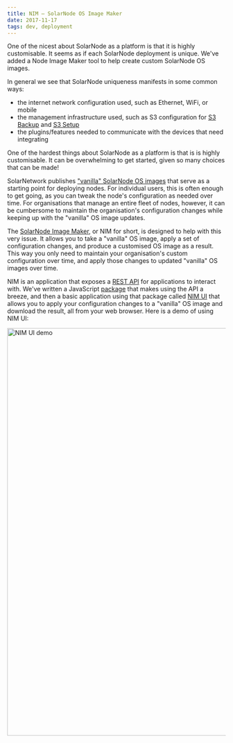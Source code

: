 ```yaml
---
title: NIM — SolarNode OS Image Maker
date: 2017-11-17
tags: dev, deployment
---
```

One of the nicest about SolarNode as a platform is that it is highly customisable. It seems as
if each SolarNode deployment is unique. We've added a Node Image Maker tool to help create custom
SolarNode OS images.

<!--more-->

In general we see that SolarNode uniqueness manifests in some common ways:

 * the internet network configuration used, such as Ethernet, WiFi, or mobile
 * the management infrastructure used, such as S3 configuration for [S3 Backup][s3-backup]
   and [S3 Setup][s3-setup]
 * the plugins/features needed to communicate with the devices that need integrating

One of the hardest things about SolarNode as a platform is that is is highly customisable. It can
be overwhelming to get started, given so many choices that can be made!

SolarNetwork publishes ["vanilla" SolarNode OS images][node-images] that serve as a starting
point for deploying nodes. For individual users, this is often enough to get going, as you
can tweak the node's configuration as needed over time. For organisations that manage an entire
fleet of nodes, however, it can be cumbersome to maintain the organisation's configuration
changes while keeping up with the "vanilla" OS image updates.

The [SolarNode Image Maker][nim], or NIM for short, is designed to help with this very issue. It
allows you to take a "vanilla" OS image, apply a set of configuration changes, and produce a
customised OS image as a result. This way you only need to maintain your organisation's custom
configuration over time, and apply those changes to updated "vanilla" OS images over time.

NIM is an application that exposes a [REST API][api] for applications to interact with. We've
written a JavaScript [package][js-npm] that makes using the API a breeze, and then a basic
application using that package called [NIM UI][nim-ui] that allows you to apply your configuration
changes to a "vanilla" OS image and download the result, all from your web browser. Here is a demo
of using NIM UI:

<img alt="NIM UI demo" src="/img/news/nim-ui-demo.gif" width="940">

[api]: https://github.com/SolarNetwork/solarnetwork-node-image-tools/tree/master/solarnode-image-maker#rest-api
[js-npm]: https://www.npmjs.com/package/solarnetwork-api-nim
[nim]: https://github.com/SolarNetwork/solarnetwork-node-image-tools/tree/master/solarnode-image-maker
[nim-ui]: https://github.com/SolarNetwork/solarnetwork-node-image-tools/tree/master/solarnode-image-maker-ui
[nim-ui-app]: https://data.solarnetwork.net/nim/
[node-images]: https://sourceforge.net/projects/solarnetwork/files/solarnode/
[s3-backup]: https://github.com/SolarNetwork/solarnetwork-node/tree/master/net.solarnetwork.node.backup.s3
[s3-setup]: https://github.com/SolarNetwork/solarnetwork-node/tree/master/net.solarnetwork.node.setup.s3
